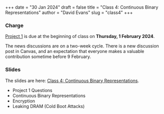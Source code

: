+++
date = "30 Jan 2024"
draft = false
title = "Class 4: Continuous Binary Representations"
author = "David Evans"
slug = "class4"
+++

### Charge

[Project 1](/docs/project1.pdf) is due at the beginning of class on **Thursday, 1 February 2024**.

The news discussions are on a two-week cycle. There is a new discussion post in Canvas, and an expectation that everyone makes a valuable contribution sometime before 9 February.

### Slides

The slides are here: [Class 4: Continuous Binary Representations](https://www.dropbox.com/scl/fi/n5byzf2nofdr38nejh7ru/cs1010-class4.pdf?rlkey=4b4w7fvkepwtqx00v92obb59a&dl=0).

- Project 1 Questions
- Continuous Binary Representations
- Encryption
- Leaking DRAM (Cold Boot Attacks)

